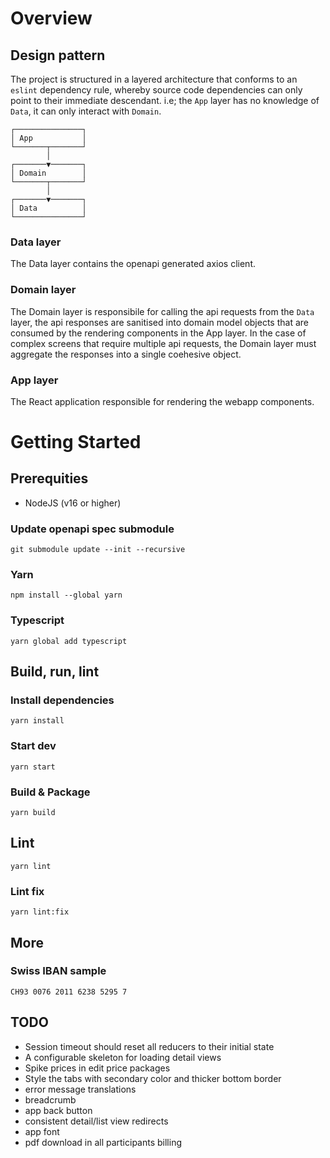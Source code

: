 # Overview
## Design pattern
The project is structured in a layered architecture that conforms to an `eslint` dependency rule, whereby source code dependencies can only point to their immediate descendant. i.e; the `App` layer has no knowledge of `Data`, it can only interact with `Domain`.

```
┌───────────────┐
│ App           │
└───────┬───────┘
        │
┌───────▼───────┐
│ Domain        │
└───────┬───────┘
        │
┌───────▼───────┐
│ Data          │
└───────────────┘
```
### Data layer
The Data layer contains the openapi generated axios client.

### Domain layer
The Domain layer is responsibile for calling the api requests from the `Data` layer, the api responses are sanitised into domain model objects that are consumed by the rendering components in the App layer. In the case of complex screens that require multiple api requests, the Domain layer must aggregate the responses into a single coehesive object.

### App layer
The React application responsible for rendering the webapp components.

# Getting Started
## Prerequities
- NodeJS (v16 or higher)

### Update openapi spec submodule
```
git submodule update --init --recursive
```

### Yarn
```
npm install --global yarn
```
### Typescript
```
yarn global add typescript
```

## Build, run, lint
### Install dependencies
```
yarn install
```

### Start dev
```
yarn start
```

### Build & Package
```
yarn build
```

## Lint
```
yarn lint
```

### Lint fix
```
yarn lint:fix
```

## More
### Swiss IBAN sample
```
CH93 0076 2011 6238 5295 7
```

## TODO
- Session timeout should reset all reducers to their initial state
- A configurable skeleton for loading detail views
- Spike prices in edit price packages
- Style the tabs with secondary color and thicker bottom border
- error message translations
- breadcrumb 
- app back button
- consistent detail/list view redirects 
- app font
- pdf download in all participants billing